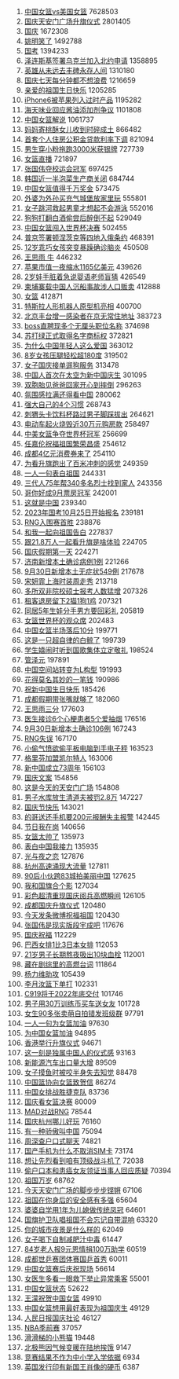 1. [中国女篮vs美国女篮](https://s.weibo.com//weibo?q=%23%E4%B8%AD%E5%9B%BD%E5%A5%B3%E7%AF%AEvs%E7%BE%8E%E5%9B%BD%E5%A5%B3%E7%AF%AE%23&t=31&band_rank=1&Refer=top) 7628503
2. [国庆天安门广场升旗仪式](https://s.weibo.com//weibo?q=%23%E5%9B%BD%E5%BA%86%E5%A4%A9%E5%AE%89%E9%97%A8%E5%B9%BF%E5%9C%BA%E5%8D%87%E6%97%97%E4%BB%AA%E5%BC%8F%23&t=31&band_rank=1&Refer=top) 2801405
3. [国庆](https://s.weibo.com//weibo?q=%23%E5%9B%BD%E5%BA%86%23&t=31&band_rank=1&Refer=top) 1672308
4. [姚明笑了](https://s.weibo.com//weibo?q=%23%E5%A7%9A%E6%98%8E%E7%AC%91%E4%BA%86%23&t=31&band_rank=2&Refer=top) 1492788
5. [国考](https://s.weibo.com//weibo?q=%23%E5%9B%BD%E8%80%83%23&t=31&band_rank=1&Refer=top) 1394233
6. [泽连斯基签署乌克兰加入北约申请](https://s.weibo.com//weibo?q=%23%E6%B3%BD%E8%BF%9E%E6%96%AF%E5%9F%BA%E7%AD%BE%E7%BD%B2%E4%B9%8C%E5%85%8B%E5%85%B0%E5%8A%A0%E5%85%A5%E5%8C%97%E7%BA%A6%E7%94%B3%E8%AF%B7%23&t=31&band_rank=2&Refer=top) 1358895
7. [英雄从未远去丰碑永存人间](https://s.weibo.com//weibo?q=%23%E8%8B%B1%E9%9B%84%E4%BB%8E%E6%9C%AA%E8%BF%9C%E5%8E%BB%E4%B8%B0%E7%A2%91%E6%B0%B8%E5%AD%98%E4%BA%BA%E9%97%B4%23&t=31&band_rank=3&Refer=top) 1310180
8. [国庆七天每分钟都不想浪费](https://s.weibo.com//weibo?q=%23%E5%9B%BD%E5%BA%86%E4%B8%83%E5%A4%A9%E6%AF%8F%E5%88%86%E9%92%9F%E9%83%BD%E4%B8%8D%E6%83%B3%E6%B5%AA%E8%B4%B9%23&t=31&band_rank=4&Refer=top) 1216659
9. [亲爱的祖国生日快乐](https://s.weibo.com//weibo?q=%23%E4%BA%B2%E7%88%B1%E7%9A%84%E7%A5%96%E5%9B%BD%E7%94%9F%E6%97%A5%E5%BF%AB%E4%B9%90%23&t=31&band_rank=3&Refer=top) 1205285
10. [iPhone6被苹果列入过时产品](https://s.weibo.com//weibo?q=%23iPhone6%E8%A2%AB%E8%8B%B9%E6%9E%9C%E5%88%97%E5%85%A5%E8%BF%87%E6%97%B6%E4%BA%A7%E5%93%81%23&t=31&band_rank=4&Refer=top) 1195282
11. [海天味业回应酱油添加剂争议](https://s.weibo.com//weibo?q=%23%E6%B5%B7%E5%A4%A9%E5%91%B3%E4%B8%9A%E5%9B%9E%E5%BA%94%E9%85%B1%E6%B2%B9%E6%B7%BB%E5%8A%A0%E5%89%82%E4%BA%89%E8%AE%AE%23&t=31&band_rank=4&Refer=top) 1101808
12. [中国女篮解说](https://s.weibo.com//weibo?q=%E4%B8%AD%E5%9B%BD%E5%A5%B3%E7%AF%AE%E8%A7%A3%E8%AF%B4&t=31&band_rank=4&Refer=top) 1061737
13. [妈妈寄桃酥女儿收到时碎成土](https://s.weibo.com//weibo?q=%23%E5%A6%88%E5%A6%88%E5%AF%84%E6%A1%83%E9%85%A5%E5%A5%B3%E5%84%BF%E6%94%B6%E5%88%B0%E6%97%B6%E7%A2%8E%E6%88%90%E5%9C%9F%23&t=31&band_rank=2&Refer=top) 866482
14. [首套个人住房公积金贷款利率下调](https://s.weibo.com//weibo?q=%23%E9%A6%96%E5%A5%97%E4%B8%AA%E4%BA%BA%E4%BD%8F%E6%88%BF%E5%85%AC%E7%A7%AF%E9%87%91%E8%B4%B7%E6%AC%BE%E5%88%A9%E7%8E%87%E4%B8%8B%E8%B0%83%23&t=31&band_rank=4&Refer=top) 821094
15. [男生穿小粉拖跑3000米获银牌](https://s.weibo.com//weibo?q=%23%E7%94%B7%E7%94%9F%E7%A9%BF%E5%B0%8F%E7%B2%89%E6%8B%96%E8%B7%913000%E7%B1%B3%E8%8E%B7%E9%93%B6%E7%89%8C%23&t=31&band_rank=5&Refer=top) 727739
16. [女篮直播](https://s.weibo.com//weibo?q=%E5%A5%B3%E7%AF%AE%E7%9B%B4%E6%92%AD&t=31&band_rank=5&Refer=top) 721897
17. [张国伟夺校运会冠军](https://s.weibo.com//weibo?q=%23%E5%BC%A0%E5%9B%BD%E4%BC%9F%E5%A4%BA%E6%A0%A1%E8%BF%90%E4%BC%9A%E5%86%A0%E5%86%9B%23&t=31&band_rank=7&Refer=top) 697425
18. [韩国近一半泡菜生产商关闭](https://s.weibo.com//weibo?q=%23%E9%9F%A9%E5%9B%BD%E8%BF%91%E4%B8%80%E5%8D%8A%E6%B3%A1%E8%8F%9C%E7%94%9F%E4%BA%A7%E5%95%86%E5%85%B3%E9%97%AD%23&t=31&band_rank=6&Refer=top) 684744
19. [中国女篮值得千万奖金](https://s.weibo.com//weibo?q=%23%E4%B8%AD%E5%9B%BD%E5%A5%B3%E7%AF%AE%E5%80%BC%E5%BE%97%E5%8D%83%E4%B8%87%E5%A5%96%E9%87%91%23&t=31&band_rank=7&Refer=top) 573475
20. [外婆为外孙买充气城堡放家里玩](https://s.weibo.com//weibo?q=%23%E5%A4%96%E5%A9%86%E4%B8%BA%E5%A4%96%E5%AD%99%E4%B9%B0%E5%85%85%E6%B0%94%E5%9F%8E%E5%A0%A1%E6%94%BE%E5%AE%B6%E9%87%8C%E7%8E%A9%23&t=31&band_rank=5&Refer=top) 555801
21. [女子跳河救起男童才想起不会游泳](https://s.weibo.com//weibo?q=%23%E5%A5%B3%E5%AD%90%E8%B7%B3%E6%B2%B3%E6%95%91%E8%B5%B7%E7%94%B7%E7%AB%A5%E6%89%8D%E6%83%B3%E8%B5%B7%E4%B8%8D%E4%BC%9A%E6%B8%B8%E6%B3%B3%23&t=31&band_rank=6&Refer=top) 552016
22. [狗狗打翻白酒偷尝后醉倒不起](https://s.weibo.com//weibo?q=%23%E7%8B%97%E7%8B%97%E6%89%93%E7%BF%BB%E7%99%BD%E9%85%92%E5%81%B7%E5%B0%9D%E5%90%8E%E9%86%89%E5%80%92%E4%B8%8D%E8%B5%B7%23&t=31&band_rank=8&Refer=top) 529049
23. [中国女篮闯入世界杯决赛](https://s.weibo.com//weibo?q=%23%E4%B8%AD%E5%9B%BD%E5%A5%B3%E7%AF%AE%E9%97%AF%E5%85%A5%E4%B8%96%E7%95%8C%E6%9D%AF%E5%86%B3%E8%B5%9B%23&t=31&band_rank=6&Refer=top) 502455
24. [普京签署顿涅茨克等四地入俄条约](https://s.weibo.com//weibo?q=%23%E6%99%AE%E4%BA%AC%E7%AD%BE%E7%BD%B2%E9%A1%BF%E6%B6%85%E8%8C%A8%E5%85%8B%E7%AD%89%E5%9B%9B%E5%9C%B0%E5%85%A5%E4%BF%84%E6%9D%A1%E7%BA%A6%23&t=31&band_rank=8&Refer=top) 468391
25. [12岁乖巧女孩突变暴躁确诊脑炎](https://s.weibo.com//weibo?q=%2312%E5%B2%81%E4%B9%96%E5%B7%A7%E5%A5%B3%E5%AD%A9%E7%AA%81%E5%8F%98%E6%9A%B4%E8%BA%81%E7%A1%AE%E8%AF%8A%E8%84%91%E7%82%8E%23&t=31&band_rank=5&Refer=top) 450508
26. [王思雨 牛](https://s.weibo.com//weibo?q=%E7%8E%8B%E6%80%9D%E9%9B%A8%20%E7%89%9B&t=31&band_rank=10&Refer=top) 446232
27. [苹果市值一夜缩水1165亿美元](https://s.weibo.com//weibo?q=%23%E8%8B%B9%E6%9E%9C%E5%B8%82%E5%80%BC%E4%B8%80%E5%A4%9C%E7%BC%A9%E6%B0%B41165%E4%BA%BF%E7%BE%8E%E5%85%83%23&t=31&band_rank=7&Refer=top) 439626
28. [2岁娃手脏着急说婴语老师盲猜](https://s.weibo.com//weibo?q=%232%E5%B2%81%E5%A8%83%E6%89%8B%E8%84%8F%E7%9D%80%E6%80%A5%E8%AF%B4%E5%A9%B4%E8%AF%AD%E8%80%81%E5%B8%88%E7%9B%B2%E7%8C%9C%23&t=31&band_rank=9&Refer=top) 426549
29. [柬埔寨载中国人沉船事故涉人口贩卖](https://s.weibo.com//weibo?q=%23%E6%9F%AC%E5%9F%94%E5%AF%A8%E8%BD%BD%E4%B8%AD%E5%9B%BD%E4%BA%BA%E6%B2%89%E8%88%B9%E4%BA%8B%E6%95%85%E6%B6%89%E4%BA%BA%E5%8F%A3%E8%B4%A9%E5%8D%96%23&t=31&band_rank=6&Refer=top) 412888
30. [女篮](https://s.weibo.com//weibo?q=%E5%A5%B3%E7%AF%AE&t=31&band_rank=8&Refer=top) 412871
31. [特斯拉人形机器人原型机亮相](https://s.weibo.com//weibo?q=%23%E7%89%B9%E6%96%AF%E6%8B%89%E4%BA%BA%E5%BD%A2%E6%9C%BA%E5%99%A8%E4%BA%BA%E5%8E%9F%E5%9E%8B%E6%9C%BA%E4%BA%AE%E7%9B%B8%23&t=31&band_rank=9&Refer=top) 400700
32. [北京丰台增一感染者在京无常住地址](https://s.weibo.com//weibo?q=%23%E5%8C%97%E4%BA%AC%E4%B8%B0%E5%8F%B0%E5%A2%9E%E4%B8%80%E6%84%9F%E6%9F%93%E8%80%85%E5%9C%A8%E4%BA%AC%E6%97%A0%E5%B8%B8%E4%BD%8F%E5%9C%B0%E5%9D%80%23&t=31&band_rank=7&Refer=top) 383723
33. [boss直聘现多个无厘头职位名称](https://s.weibo.com//weibo?q=%23boss%E7%9B%B4%E8%81%98%E7%8E%B0%E5%A4%9A%E4%B8%AA%E6%97%A0%E5%8E%98%E5%A4%B4%E8%81%8C%E4%BD%8D%E5%90%8D%E7%A7%B0%23&t=31&band_rank=8&Refer=top) 374698
34. [苏打绿正式取得名字商标权](https://s.weibo.com//weibo?q=%23%E8%8B%8F%E6%89%93%E7%BB%BF%E6%AD%A3%E5%BC%8F%E5%8F%96%E5%BE%97%E5%90%8D%E5%AD%97%E5%95%86%E6%A0%87%E6%9D%83%23&t=31&band_rank=11&Refer=top) 372821
35. [为什么中国年轻人这么爱国](https://s.weibo.com//weibo?q=%23%E4%B8%BA%E4%BB%80%E4%B9%88%E4%B8%AD%E5%9B%BD%E5%B9%B4%E8%BD%BB%E4%BA%BA%E8%BF%99%E4%B9%88%E7%88%B1%E5%9B%BD%23&t=31&band_rank=13&Refer=top) 363012
36. [8岁女孩压腿轻松超180度](https://s.weibo.com//weibo?q=%238%E5%B2%81%E5%A5%B3%E5%AD%A9%E5%8E%8B%E8%85%BF%E8%BD%BB%E6%9D%BE%E8%B6%85180%E5%BA%A6%23&t=31&band_rank=6&Refer=top) 319502
37. [女子国庆接单遛狗服务](https://s.weibo.com//weibo?q=%23%E5%A5%B3%E5%AD%90%E5%9B%BD%E5%BA%86%E6%8E%A5%E5%8D%95%E9%81%9B%E7%8B%97%E6%9C%8D%E5%8A%A1%23&t=31&band_rank=10&Refer=top) 313478
38. [中国人首次在太空为新中国庆生](https://s.weibo.com//weibo?q=%23%E4%B8%AD%E5%9B%BD%E4%BA%BA%E9%A6%96%E6%AC%A1%E5%9C%A8%E5%A4%AA%E7%A9%BA%E4%B8%BA%E6%96%B0%E4%B8%AD%E5%9B%BD%E5%BA%86%E7%94%9F%23&t=31&band_rank=7&Refer=top) 301095
39. [双胞胎见爸爸回家开心到摔倒](https://s.weibo.com//weibo?q=%23%E5%8F%8C%E8%83%9E%E8%83%8E%E8%A7%81%E7%88%B8%E7%88%B8%E5%9B%9E%E5%AE%B6%E5%BC%80%E5%BF%83%E5%88%B0%E6%91%94%E5%80%92%23&t=31&band_rank=7&Refer=top) 296263
40. [氛围感拉满还得看中国](https://s.weibo.com//weibo?q=%23%E6%B0%9B%E5%9B%B4%E6%84%9F%E6%8B%89%E6%BB%A1%E8%BF%98%E5%BE%97%E7%9C%8B%E4%B8%AD%E5%9B%BD%23&t=31&band_rank=15&Refer=top) 280062
41. [强大自己的4个习惯](https://s.weibo.com//weibo?q=%23%E5%BC%BA%E5%A4%A7%E8%87%AA%E5%B7%B1%E7%9A%844%E4%B8%AA%E4%B9%A0%E6%83%AF%23&t=31&band_rank=8&Refer=top) 268743
42. [刺猬头卡饮料杯路过男子脚踩拔出](https://s.weibo.com//weibo?q=%23%E5%88%BA%E7%8C%AC%E5%A4%B4%E5%8D%A1%E9%A5%AE%E6%96%99%E6%9D%AF%E8%B7%AF%E8%BF%87%E7%94%B7%E5%AD%90%E8%84%9A%E8%B8%A9%E6%8B%94%E5%87%BA%23&t=31&band_rank=15&Refer=top) 264621
43. [电动车起火烧毁近30万元购房款](https://s.weibo.com//weibo?q=%23%E7%94%B5%E5%8A%A8%E8%BD%A6%E8%B5%B7%E7%81%AB%E7%83%A7%E6%AF%81%E8%BF%9130%E4%B8%87%E5%85%83%E8%B4%AD%E6%88%BF%E6%AC%BE%23&t=31&band_rank=15&Refer=top) 258497
44. [中美女篮争夺世界杯冠军](https://s.weibo.com//weibo?q=%23%E4%B8%AD%E7%BE%8E%E5%A5%B3%E7%AF%AE%E4%BA%89%E5%A4%BA%E4%B8%96%E7%95%8C%E6%9D%AF%E5%86%A0%E5%86%9B%23&t=31&band_rank=12&Refer=top) 256699
45. [任嘉伦祝福祖国繁荣昌盛](https://s.weibo.com//weibo?q=%23%E4%BB%BB%E5%98%89%E4%BC%A6%E7%A5%9D%E7%A6%8F%E7%A5%96%E5%9B%BD%E7%B9%81%E8%8D%A3%E6%98%8C%E7%9B%9B%23&t=31&band_rank=16&Refer=top) 254612
46. [成都4亿元消费券来了](https://s.weibo.com//weibo?q=%23%E6%88%90%E9%83%BD4%E4%BA%BF%E5%85%83%E6%B6%88%E8%B4%B9%E5%88%B8%E6%9D%A5%E4%BA%86%23&t=31&band_rank=14&Refer=top) 254110
47. [为看升旗跑出了百米冲刺的感觉](https://s.weibo.com//weibo?q=%23%E4%B8%BA%E7%9C%8B%E5%8D%87%E6%97%97%E8%B7%91%E5%87%BA%E4%BA%86%E7%99%BE%E7%B1%B3%E5%86%B2%E5%88%BA%E7%9A%84%E6%84%9F%E8%A7%89%23&t=31&band_rank=16&Refer=top) 249359
48. [一人一句表白祖国](https://s.weibo.com//weibo?q=%23%E4%B8%80%E4%BA%BA%E4%B8%80%E5%8F%A5%E8%A1%A8%E7%99%BD%E7%A5%96%E5%9B%BD%23&t=31&band_rank=15&Refer=top) 244331
49. [三代人75年帮340多名烈士找到家人](https://s.weibo.com//weibo?q=%23%E4%B8%89%E4%BB%A3%E4%BA%BA75%E5%B9%B4%E5%B8%AE340%E5%A4%9A%E5%90%8D%E7%83%88%E5%A3%AB%E6%89%BE%E5%88%B0%E5%AE%B6%E4%BA%BA%23&t=31&band_rank=15&Refer=top) 243356
50. [哥你好成9月票房冠军](https://s.weibo.com//weibo?q=%23%E5%93%A5%E4%BD%A0%E5%A5%BD%E6%88%909%E6%9C%88%E7%A5%A8%E6%88%BF%E5%86%A0%E5%86%9B%23&t=31&band_rank=17&Refer=top) 242001
51. [这就是中国](https://s.weibo.com//weibo?q=%23%E8%BF%99%E5%B0%B1%E6%98%AF%E4%B8%AD%E5%9B%BD%23&t=31&band_rank=12&Refer=top) 239340
52. [2023年国考10月25日开始报名](https://s.weibo.com//weibo?q=%232023%E5%B9%B4%E5%9B%BD%E8%80%8310%E6%9C%8825%E6%97%A5%E5%BC%80%E5%A7%8B%E6%8A%A5%E5%90%8D%23&t=31&band_rank=16&Refer=top) 239181
53. [RNG入围赛首胜](https://s.weibo.com//weibo?q=%23RNG%E5%85%A5%E5%9B%B4%E8%B5%9B%E9%A6%96%E8%83%9C%23&t=31&band_rank=18&Refer=top) 238876
54. [和我一起向祖国告白](https://s.weibo.com//weibo?q=%23%E5%92%8C%E6%88%91%E4%B8%80%E8%B5%B7%E5%90%91%E7%A5%96%E5%9B%BD%E5%91%8A%E7%99%BD%23&t=31&band_rank=8&Refer=top) 227837
55. [跟21.8万人一起看升旗是啥体验](https://s.weibo.com//weibo?q=%23%E8%B7%9F21.8%E4%B8%87%E4%BA%BA%E4%B8%80%E8%B5%B7%E7%9C%8B%E5%8D%87%E6%97%97%E6%98%AF%E5%95%A5%E4%BD%93%E9%AA%8C%23&t=31&band_rank=18&Refer=top) 224705
56. [国庆假期第一天](https://s.weibo.com//weibo?q=%23%E5%9B%BD%E5%BA%86%E5%81%87%E6%9C%9F%E7%AC%AC%E4%B8%80%E5%A4%A9%23&t=31&band_rank=14&Refer=top) 224271
57. [济南新增本土确诊病例1例](https://s.weibo.com//weibo?q=%E6%B5%8E%E5%8D%97%E6%96%B0%E5%A2%9E%E6%9C%AC%E5%9C%9F%E7%A1%AE%E8%AF%8A%E7%97%85%E4%BE%8B1%E4%BE%8B&t=31&band_rank=16&Refer=top) 221266
58. [9月30日新增本土无症状549例](https://s.weibo.com//weibo?q=%239%E6%9C%8830%E6%97%A5%E6%96%B0%E5%A2%9E%E6%9C%AC%E5%9C%9F%E6%97%A0%E7%97%87%E7%8A%B6549%E4%BE%8B%23&t=31&band_rank=13&Refer=top) 217678
59. [宋妍霏上海时装周走秀](https://s.weibo.com//weibo?q=%23%E5%AE%8B%E5%A6%8D%E9%9C%8F%E4%B8%8A%E6%B5%B7%E6%97%B6%E8%A3%85%E5%91%A8%E8%B5%B0%E7%A7%80%23&t=31&band_rank=17&Refer=top) 213718
60. [多所双非院校硕士报考人数猛增](https://s.weibo.com//weibo?q=%23%E5%A4%9A%E6%89%80%E5%8F%8C%E9%9D%9E%E9%99%A2%E6%A0%A1%E7%A1%95%E5%A3%AB%E6%8A%A5%E8%80%83%E4%BA%BA%E6%95%B0%E7%8C%9B%E5%A2%9E%23&t=31&band_rank=18&Refer=top) 207326
61. [租客退房留下2猫1狗1鸡](https://s.weibo.com//weibo?q=%23%E7%A7%9F%E5%AE%A2%E9%80%80%E6%88%BF%E7%95%99%E4%B8%8B2%E7%8C%AB1%E7%8B%971%E9%B8%A1%23&t=31&band_rank=21&Refer=top) 207321
62. [同居5年生娃分手男方要回彩礼](https://s.weibo.com//weibo?q=%23%E5%90%8C%E5%B1%855%E5%B9%B4%E7%94%9F%E5%A8%83%E5%88%86%E6%89%8B%E7%94%B7%E6%96%B9%E8%A6%81%E5%9B%9E%E5%BD%A9%E7%A4%BC%23&t=31&band_rank=23&Refer=top) 205819
63. [女篮世界杯的观众席](https://s.weibo.com//weibo?q=%23%E5%A5%B3%E7%AF%AE%E4%B8%96%E7%95%8C%E6%9D%AF%E7%9A%84%E8%A7%82%E4%BC%97%E5%B8%AD%23&t=31&band_rank=20&Refer=top) 202483
64. [中国女篮半场落后10分](https://s.weibo.com//weibo?q=%23%E4%B8%AD%E5%9B%BD%E5%A5%B3%E7%AF%AE%E5%8D%8A%E5%9C%BA%E8%90%BD%E5%90%8E10%E5%88%86%23&t=31&band_rank=20&Refer=top) 199771
65. [这是一只超自律的白鲸了](https://s.weibo.com//weibo?q=%23%E8%BF%99%E6%98%AF%E4%B8%80%E5%8F%AA%E8%B6%85%E8%87%AA%E5%BE%8B%E7%9A%84%E7%99%BD%E9%B2%B8%E4%BA%86%23&t=31&band_rank=19&Refer=top) 199739
66. [学生嬉闹时听到国歌集体立定敬礼](https://s.weibo.com//weibo?q=%23%E5%AD%A6%E7%94%9F%E5%AC%89%E9%97%B9%E6%97%B6%E5%90%AC%E5%88%B0%E5%9B%BD%E6%AD%8C%E9%9B%86%E4%BD%93%E7%AB%8B%E5%AE%9A%E6%95%AC%E7%A4%BC%23&t=31&band_rank=14&Refer=top) 198524
67. [管泽元](https://s.weibo.com//weibo?q=%E7%AE%A1%E6%B3%BD%E5%85%83&t=31&band_rank=22&Refer=top) 197891
68. [中国空间站转变为L构型](https://s.weibo.com//weibo?q=%23%E4%B8%AD%E5%9B%BD%E7%A9%BA%E9%97%B4%E7%AB%99%E8%BD%AC%E5%8F%98%E4%B8%BAL%E6%9E%84%E5%9E%8B%23&t=31&band_rank=19&Refer=top) 191993
69. [花得莫名其妙的一笔钱](https://s.weibo.com//weibo?q=%23%E8%8A%B1%E5%BE%97%E8%8E%AB%E5%90%8D%E5%85%B6%E5%A6%99%E7%9A%84%E4%B8%80%E7%AC%94%E9%92%B1%23&t=31&band_rank=20&Refer=top) 190986
70. [祝新中国生日快乐](https://s.weibo.com//weibo?q=%23%E7%A5%9D%E6%96%B0%E4%B8%AD%E5%9B%BD%E7%94%9F%E6%97%A5%E5%BF%AB%E4%B9%90%23&t=31&band_rank=16&Refer=top) 185426
71. [成都假期带张嘴就够了](https://s.weibo.com//weibo?q=%23%E6%88%90%E9%83%BD%E5%81%87%E6%9C%9F%E5%B8%A6%E5%BC%A0%E5%98%B4%E5%B0%B1%E5%A4%9F%E4%BA%86%23&t=31&band_rank=22&Refer=top) 182060
72. [王思雨三分](https://s.weibo.com//weibo?q=%23%E7%8E%8B%E6%80%9D%E9%9B%A8%E4%B8%89%E5%88%86%23&t=31&band_rank=20&Refer=top) 177603
73. [医生接诊6个心梗患者5个爱抽烟](https://s.weibo.com//weibo?q=%23%E5%8C%BB%E7%94%9F%E6%8E%A5%E8%AF%8A6%E4%B8%AA%E5%BF%83%E6%A2%97%E6%82%A3%E8%80%855%E4%B8%AA%E7%88%B1%E6%8A%BD%E7%83%9F%23&t=31&band_rank=9&Refer=top) 176516
74. [9月30日新增本土确诊106例](https://s.weibo.com//weibo?q=%239%E6%9C%8830%E6%97%A5%E6%96%B0%E5%A2%9E%E6%9C%AC%E5%9C%9F%E7%A1%AE%E8%AF%8A106%E4%BE%8B%23&t=31&band_rank=26&Refer=top) 167243
75. [RNG失误](https://s.weibo.com//weibo?q=%23RNG%E5%A4%B1%E8%AF%AF%23&t=31&band_rank=20&Refer=top) 167170
76. [小偷气愤欲偷平板电脑到手电子秤](https://s.weibo.com//weibo?q=%23%E5%B0%8F%E5%81%B7%E6%B0%94%E6%84%A4%E6%AC%B2%E5%81%B7%E5%B9%B3%E6%9D%BF%E7%94%B5%E8%84%91%E5%88%B0%E6%89%8B%E7%94%B5%E5%AD%90%E7%A7%A4%23&t=31&band_rank=26&Refer=top) 163523
77. [格里芬加盟凯尔特人](https://s.weibo.com//weibo?q=%23%E6%A0%BC%E9%87%8C%E8%8A%AC%E5%8A%A0%E7%9B%9F%E5%87%AF%E5%B0%94%E7%89%B9%E4%BA%BA%23&t=31&band_rank=26&Refer=top) 163006
78. [新中国成立73周年](https://s.weibo.com//weibo?q=%23%E6%96%B0%E4%B8%AD%E5%9B%BD%E6%88%90%E7%AB%8B73%E5%91%A8%E5%B9%B4%23&t=31&band_rank=24&Refer=top) 156103
79. [国庆文案](https://s.weibo.com//weibo?q=%E5%9B%BD%E5%BA%86%E6%96%87%E6%A1%88&t=31&band_rank=22&Refer=top) 154856
80. [这是今天的天安门广场](https://s.weibo.com//weibo?q=%23%E8%BF%99%E6%98%AF%E4%BB%8A%E5%A4%A9%E7%9A%84%E5%A4%A9%E5%AE%89%E9%97%A8%E5%B9%BF%E5%9C%BA%23&t=31&band_rank=26&Refer=top) 154808
81. [男子水库放生清道夫被罚2.8万](https://s.weibo.com//weibo?q=%23%E7%94%B7%E5%AD%90%E6%B0%B4%E5%BA%93%E6%94%BE%E7%94%9F%E6%B8%85%E9%81%93%E5%A4%AB%E8%A2%AB%E7%BD%9A2.8%E4%B8%87%23&t=31&band_rank=24&Refer=top) 147227
82. [国庆节快乐](https://s.weibo.com//weibo?q=%23%E5%9B%BD%E5%BA%86%E8%8A%82%E5%BF%AB%E4%B9%90%23&t=31&band_rank=30&Refer=top) 143021
83. [的哥送还手机要200元报酬失主报警](https://s.weibo.com//weibo?q=%23%E7%9A%84%E5%93%A5%E9%80%81%E8%BF%98%E6%89%8B%E6%9C%BA%E8%A6%81200%E5%85%83%E6%8A%A5%E9%85%AC%E5%A4%B1%E4%B8%BB%E6%8A%A5%E8%AD%A6%23&t=31&band_rank=25&Refer=top) 142445
84. [节日我在岗](https://s.weibo.com//weibo?q=%23%E8%8A%82%E6%97%A5%E6%88%91%E5%9C%A8%E5%B2%97%23&t=31&band_rank=26&Refer=top) 140656
85. [女篮太帅了](https://s.weibo.com//weibo?q=%E5%A5%B3%E7%AF%AE%E5%A4%AA%E5%B8%85%E4%BA%86&t=31&band_rank=26&Refer=top) 135973
86. [表白中国我接力](https://s.weibo.com//weibo?q=%23%E8%A1%A8%E7%99%BD%E4%B8%AD%E5%9B%BD%E6%88%91%E6%8E%A5%E5%8A%9B%23&t=31&band_rank=26&Refer=top) 135935
87. [光与夜之恋](https://s.weibo.com//weibo?q=%23%E5%85%89%E4%B8%8E%E5%A4%9C%E4%B9%8B%E6%81%8B%23&t=31&band_rank=26&Refer=top) 127876
88. [杭州高速涌现大流量](https://s.weibo.com//weibo?q=%23%E6%9D%AD%E5%B7%9E%E9%AB%98%E9%80%9F%E6%B6%8C%E7%8E%B0%E5%A4%A7%E6%B5%81%E9%87%8F%23&t=31&band_rank=29&Refer=top) 127811
89. [90后小伙跨83城拍美丽中国](https://s.weibo.com//weibo?q=%2390%E5%90%8E%E5%B0%8F%E4%BC%99%E8%B7%A883%E5%9F%8E%E6%8B%8D%E7%BE%8E%E4%B8%BD%E4%B8%AD%E5%9B%BD%23&t=31&band_rank=29&Refer=top) 127625
90. [我和国旗合个影](https://s.weibo.com//weibo?q=%23%E6%88%91%E5%92%8C%E5%9B%BD%E6%97%97%E5%90%88%E4%B8%AA%E5%BD%B1%23&t=31&band_rank=26&Refer=top) 127034
91. [彩色超清重现国庆阅兵高燃瞬间](https://s.weibo.com//weibo?q=%23%E5%BD%A9%E8%89%B2%E8%B6%85%E6%B8%85%E9%87%8D%E7%8E%B0%E5%9B%BD%E5%BA%86%E9%98%85%E5%85%B5%E9%AB%98%E7%87%83%E7%9E%AC%E9%97%B4%23&t=31&band_rank=30&Refer=top) 126105
92. [成都国庆升旗仪式](https://s.weibo.com//weibo?q=%23%E6%88%90%E9%83%BD%E5%9B%BD%E5%BA%86%E5%8D%87%E6%97%97%E4%BB%AA%E5%BC%8F%23&t=31&band_rank=34&Refer=top) 120480
93. [今天发条微博祝福祖国](https://s.weibo.com//weibo?q=%23%E4%BB%8A%E5%A4%A9%E5%8F%91%E6%9D%A1%E5%BE%AE%E5%8D%9A%E7%A5%9D%E7%A6%8F%E7%A5%96%E5%9B%BD%23&t=31&band_rank=31&Refer=top) 120430
94. [张国伟是现实版段宇成吧](https://s.weibo.com//weibo?q=%23%E5%BC%A0%E5%9B%BD%E4%BC%9F%E6%98%AF%E7%8E%B0%E5%AE%9E%E7%89%88%E6%AE%B5%E5%AE%87%E6%88%90%E5%90%A7%23&t=31&band_rank=29&Refer=top) 117676
95. [国庆祝福](https://s.weibo.com//weibo?q=%E5%9B%BD%E5%BA%86%E7%A5%9D%E7%A6%8F&t=31&band_rank=36&Refer=top) 112229
96. [巴西女排1比3日本女排](https://s.weibo.com//weibo?q=%23%E5%B7%B4%E8%A5%BF%E5%A5%B3%E6%8E%921%E6%AF%943%E6%97%A5%E6%9C%AC%E5%A5%B3%E6%8E%92%23&t=31&band_rank=27&Refer=top) 112053
97. [21岁男子长期熬夜吸出10块血栓](https://s.weibo.com//weibo?q=%2321%E5%B2%81%E7%94%B7%E5%AD%90%E9%95%BF%E6%9C%9F%E7%86%AC%E5%A4%9C%E5%90%B8%E5%87%BA10%E5%9D%97%E8%A1%80%E6%A0%93%23&t=31&band_rank=28&Refer=top) 112001
98. [藏在剧综里的高燃台词](https://s.weibo.com//weibo?q=%23%E8%97%8F%E5%9C%A8%E5%89%A7%E7%BB%BC%E9%87%8C%E7%9A%84%E9%AB%98%E7%87%83%E5%8F%B0%E8%AF%8D%23&t=31&band_rank=28&Refer=top) 111864
99. [杨力维助攻](https://s.weibo.com//weibo?q=%23%E6%9D%A8%E5%8A%9B%E7%BB%B4%E5%8A%A9%E6%94%BB%23&t=31&band_rank=32&Refer=top) 105439
100. [李月汝篮下单打](https://s.weibo.com//weibo?q=%23%E6%9D%8E%E6%9C%88%E6%B1%9D%E7%AF%AE%E4%B8%8B%E5%8D%95%E6%89%93%23&t=31&band_rank=33&Refer=top) 102331
101. [C919将于2022年底交付](https://s.weibo.com//weibo?q=%23C919%E5%B0%86%E4%BA%8E2022%E5%B9%B4%E5%BA%95%E4%BA%A4%E4%BB%98%23&t=31&band_rank=30&Refer=top) 101746
102. [男子用30万训练币买车送女友](https://s.weibo.com//weibo?q=%23%E7%94%B7%E5%AD%90%E7%94%A830%E4%B8%87%E8%AE%AD%E7%BB%83%E5%B8%81%E4%B9%B0%E8%BD%A6%E9%80%81%E5%A5%B3%E5%8F%8B%23&t=31&band_rank=31&Refer=top) 101728
103. [女生90多张卖萌自拍错发班级群](https://s.weibo.com//weibo?q=%23%E5%A5%B3%E7%94%9F90%E5%A4%9A%E5%BC%A0%E5%8D%96%E8%90%8C%E8%87%AA%E6%8B%8D%E9%94%99%E5%8F%91%E7%8F%AD%E7%BA%A7%E7%BE%A4%23&t=31&band_rank=33&Refer=top) 97791
104. [一人一句为女篮加油](https://s.weibo.com//weibo?q=%23%E4%B8%80%E4%BA%BA%E4%B8%80%E5%8F%A5%E4%B8%BA%E5%A5%B3%E7%AF%AE%E5%8A%A0%E6%B2%B9%23&t=31&band_rank=30&Refer=top) 97630
105. [为中国女篮加油](https://s.weibo.com//weibo?q=%E4%B8%BA%E4%B8%AD%E5%9B%BD%E5%A5%B3%E7%AF%AE%E5%8A%A0%E6%B2%B9&t=31&band_rank=34&Refer=top) 94895
106. [香港举行升旗仪式](https://s.weibo.com//weibo?q=%23%E9%A6%99%E6%B8%AF%E4%B8%BE%E8%A1%8C%E5%8D%87%E6%97%97%E4%BB%AA%E5%BC%8F%23&t=31&band_rank=33&Refer=top) 94671
107. [这一刻是独属中国人的仪式感](https://s.weibo.com//weibo?q=%23%E8%BF%99%E4%B8%80%E5%88%BB%E6%98%AF%E7%8B%AC%E5%B1%9E%E4%B8%AD%E5%9B%BD%E4%BA%BA%E7%9A%84%E4%BB%AA%E5%BC%8F%E6%84%9F%23&t=31&band_rank=34&Refer=top) 93163
108. [新能源汽车出口量大增](https://s.weibo.com//weibo?q=%23%E6%96%B0%E8%83%BD%E6%BA%90%E6%B1%BD%E8%BD%A6%E5%87%BA%E5%8F%A3%E9%87%8F%E5%A4%A7%E5%A2%9E%23&t=31&band_rank=36&Refer=top) 89509
109. [女子摸鱼时被咬半身失去知觉](https://s.weibo.com//weibo?q=%23%E5%A5%B3%E5%AD%90%E6%91%B8%E9%B1%BC%E6%97%B6%E8%A2%AB%E5%92%AC%E5%8D%8A%E8%BA%AB%E5%A4%B1%E5%8E%BB%E7%9F%A5%E8%A7%89%23&t=31&band_rank=32&Refer=top) 88478
110. [中国篮协向女篮致贺信](https://s.weibo.com//weibo?q=%23%E4%B8%AD%E5%9B%BD%E7%AF%AE%E5%8D%8F%E5%90%91%E5%A5%B3%E7%AF%AE%E8%87%B4%E8%B4%BA%E4%BF%A1%23&t=31&band_rank=33&Refer=top) 86274
111. [中国女排战胜捷克队](https://s.weibo.com//weibo?q=%23%E4%B8%AD%E5%9B%BD%E5%A5%B3%E6%8E%92%E6%88%98%E8%83%9C%E6%8D%B7%E5%85%8B%E9%98%9F%23&t=31&band_rank=34&Refer=top) 83736
112. [国庆看女篮决赛](https://s.weibo.com//weibo?q=%23%E5%9B%BD%E5%BA%86%E7%9C%8B%E5%A5%B3%E7%AF%AE%E5%86%B3%E8%B5%9B%23&t=31&band_rank=43&Refer=top) 80009
113. [MAD对战RNG](https://s.weibo.com//weibo?q=%23MAD%E5%AF%B9%E6%88%98RNG%23&t=31&band_rank=42&Refer=top) 78544
114. [国庆杭州哪儿好玩](https://s.weibo.com//weibo?q=%23%E5%9B%BD%E5%BA%86%E6%9D%AD%E5%B7%9E%E5%93%AA%E5%84%BF%E5%A5%BD%E7%8E%A9%23&t=31&band_rank=34&Refer=top) 76160
115. [有一种骄傲叫中国](https://s.weibo.com//weibo?q=%23%E6%9C%89%E4%B8%80%E7%A7%8D%E9%AA%84%E5%82%B2%E5%8F%AB%E4%B8%AD%E5%9B%BD%23&t=31&band_rank=44&Refer=top) 75094
116. [周深查户口式聊天](https://s.weibo.com//weibo?q=%23%E5%91%A8%E6%B7%B1%E6%9F%A5%E6%88%B7%E5%8F%A3%E5%BC%8F%E8%81%8A%E5%A4%A9%23&t=31&band_rank=36&Refer=top) 74821
117. [国产手机为什么不取消SIM卡](https://s.weibo.com//weibo?q=%23%E5%9B%BD%E4%BA%A7%E6%89%8B%E6%9C%BA%E4%B8%BA%E4%BB%80%E4%B9%88%E4%B8%8D%E5%8F%96%E6%B6%88SIM%E5%8D%A1%23&t=31&band_rank=34&Refer=top) 73174
118. [想让先烈看到咱有顶级战斗机了](https://s.weibo.com//weibo?q=%23%E6%83%B3%E8%AE%A9%E5%85%88%E7%83%88%E7%9C%8B%E5%88%B0%E5%92%B1%E6%9C%89%E9%A1%B6%E7%BA%A7%E6%88%98%E6%96%97%E6%9C%BA%E4%BA%86%23&t=31&band_rank=43&Refer=top) 72038
119. [偷户口本和患癌女友领证当事人回应质疑](https://s.weibo.com//weibo?q=%23%E5%81%B7%E6%88%B7%E5%8F%A3%E6%9C%AC%E5%92%8C%E6%82%A3%E7%99%8C%E5%A5%B3%E5%8F%8B%E9%A2%86%E8%AF%81%E5%BD%93%E4%BA%8B%E4%BA%BA%E5%9B%9E%E5%BA%94%E8%B4%A8%E7%96%91%23&t=31&band_rank=39&Refer=top) 70394
120. [祖国万岁](https://s.weibo.com//weibo?q=%23%E7%A5%96%E5%9B%BD%E4%B8%87%E5%B2%81%23&t=31&band_rank=42&Refer=top) 68762
121. [今天天安门广场的脚步步步铿锵](https://s.weibo.com//weibo?q=%23%E4%BB%8A%E5%A4%A9%E5%A4%A9%E5%AE%89%E9%97%A8%E5%B9%BF%E5%9C%BA%E7%9A%84%E8%84%9A%E6%AD%A5%E6%AD%A5%E6%AD%A5%E9%93%BF%E9%94%B5%23&t=31&band_rank=48&Refer=top) 67106
122. [祖国在你身后的安全感有多强](https://s.weibo.com//weibo?q=%23%E7%A5%96%E5%9B%BD%E5%9C%A8%E4%BD%A0%E8%BA%AB%E5%90%8E%E7%9A%84%E5%AE%89%E5%85%A8%E6%84%9F%E6%9C%89%E5%A4%9A%E5%BC%BA%23&t=31&band_rank=38&Refer=top) 65604
123. [婆婆自学用1年为儿媳做传统凤冠](https://s.weibo.com//weibo?q=%23%E5%A9%86%E5%A9%86%E8%87%AA%E5%AD%A6%E7%94%A81%E5%B9%B4%E4%B8%BA%E5%84%BF%E5%AA%B3%E5%81%9A%E4%BC%A0%E7%BB%9F%E5%87%A4%E5%86%A0%23&t=31&band_rank=40&Refer=top) 64601
124. [国旗护卫队唱祖国不会忘记自带混响](https://s.weibo.com//weibo?q=%23%E5%9B%BD%E6%97%97%E6%8A%A4%E5%8D%AB%E9%98%9F%E5%94%B1%E7%A5%96%E5%9B%BD%E4%B8%8D%E4%BC%9A%E5%BF%98%E8%AE%B0%E8%87%AA%E5%B8%A6%E6%B7%B7%E5%93%8D%23&t=31&band_rank=42&Refer=top) 63320
125. [你的城市夜景是什么样的](https://s.weibo.com//weibo?q=%23%E4%BD%A0%E7%9A%84%E5%9F%8E%E5%B8%82%E5%A4%9C%E6%99%AF%E6%98%AF%E4%BB%80%E4%B9%88%E6%A0%B7%E7%9A%84%23&t=31&band_rank=42&Refer=top) 62049
126. [女子喝下自制减肥汁中毒](https://s.weibo.com//weibo?q=%23%E5%A5%B3%E5%AD%90%E5%96%9D%E4%B8%8B%E8%87%AA%E5%88%B6%E5%87%8F%E8%82%A5%E6%B1%81%E4%B8%AD%E6%AF%92%23&t=31&band_rank=43&Refer=top) 61447
127. [84岁老人报9元恩情捐100万助学](https://s.weibo.com//weibo?q=%2384%E5%B2%81%E8%80%81%E4%BA%BA%E6%8A%A59%E5%85%83%E6%81%A9%E6%83%85%E6%8D%90100%E4%B8%87%E5%8A%A9%E5%AD%A6%23&t=31&band_rank=46&Refer=top) 60519
128. [成都世乒赛团体赛国乒首秀](https://s.weibo.com//weibo?q=%23%E6%88%90%E9%83%BD%E4%B8%96%E4%B9%92%E8%B5%9B%E5%9B%A2%E4%BD%93%E8%B5%9B%E5%9B%BD%E4%B9%92%E9%A6%96%E7%A7%80%23&t=31&band_rank=44&Refer=top) 60011
129. [中国女篮赛后庆祝现场](https://s.weibo.com//weibo?q=%23%E4%B8%AD%E5%9B%BD%E5%A5%B3%E7%AF%AE%E8%B5%9B%E5%90%8E%E5%BA%86%E7%A5%9D%E7%8E%B0%E5%9C%BA%23&t=31&band_rank=47&Refer=top) 56614
130. [女医生多看一眼救下举止异常乘客](https://s.weibo.com//weibo?q=%23%E5%A5%B3%E5%8C%BB%E7%94%9F%E5%A4%9A%E7%9C%8B%E4%B8%80%E7%9C%BC%E6%95%91%E4%B8%8B%E4%B8%BE%E6%AD%A2%E5%BC%82%E5%B8%B8%E4%B9%98%E5%AE%A2%23&t=31&band_rank=49&Refer=top) 55001
131. [中国女篮状态](https://s.weibo.com//weibo?q=%E4%B8%AD%E5%9B%BD%E5%A5%B3%E7%AF%AE%E7%8A%B6%E6%80%81&t=31&band_rank=48&Refer=top) 52622
132. [王濛祝贺中国女篮](https://s.weibo.com//weibo?q=%23%E7%8E%8B%E6%BF%9B%E7%A5%9D%E8%B4%BA%E4%B8%AD%E5%9B%BD%E5%A5%B3%E7%AF%AE%23&t=31&band_rank=47&Refer=top) 49910
133. [中国女篮想用最好表现为祖国庆生](https://s.weibo.com//weibo?q=%23%E4%B8%AD%E5%9B%BD%E5%A5%B3%E7%AF%AE%E6%83%B3%E7%94%A8%E6%9C%80%E5%A5%BD%E8%A1%A8%E7%8E%B0%E4%B8%BA%E7%A5%96%E5%9B%BD%E5%BA%86%E7%94%9F%23&t=31&band_rank=50&Refer=top) 49129
134. [人民日报国庆社论](https://s.weibo.com//weibo?q=%23%E4%BA%BA%E6%B0%91%E6%97%A5%E6%8A%A5%E5%9B%BD%E5%BA%86%E7%A4%BE%E8%AE%BA%23&t=31&band_rank=46&Refer=top) 46127
135. [NBA季前赛](https://s.weibo.com//weibo?q=%23NBA%E5%AD%A3%E5%89%8D%E8%B5%9B%23&t=31&band_rank=49&Refer=top) 37057
136. [滑滑梯的小熊猫](https://s.weibo.com//weibo?q=%23%E6%BB%91%E6%BB%91%E6%A2%AF%E7%9A%84%E5%B0%8F%E7%86%8A%E7%8C%AB%23&t=31&band_rank=39&Refer=top) 19448
137. [北极熊因气候变暖在陆地挨饿](https://s.weibo.com//weibo?q=%23%E5%8C%97%E6%9E%81%E7%86%8A%E5%9B%A0%E6%B0%94%E5%80%99%E5%8F%98%E6%9A%96%E5%9C%A8%E9%99%86%E5%9C%B0%E6%8C%A8%E9%A5%BF%23&t=31&band_rank=49&Refer=top) 9147
138. [竞赛结果不作为中小学入学依据](https://s.weibo.com//weibo?q=%23%E7%AB%9E%E8%B5%9B%E7%BB%93%E6%9E%9C%E4%B8%8D%E4%BD%9C%E4%B8%BA%E4%B8%AD%E5%B0%8F%E5%AD%A6%E5%85%A5%E5%AD%A6%E4%BE%9D%E6%8D%AE%23&t=31&band_rank=50&Refer=top) 6934
139. [英国发行印有新国王肖像的硬币](https://s.weibo.com//weibo?q=%23%E8%8B%B1%E5%9B%BD%E5%8F%91%E8%A1%8C%E5%8D%B0%E6%9C%89%E6%96%B0%E5%9B%BD%E7%8E%8B%E8%82%96%E5%83%8F%E7%9A%84%E7%A1%AC%E5%B8%81%23&t=31&band_rank=50&Refer=top) 6387
